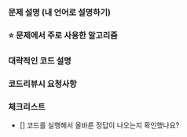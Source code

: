 ### 문제 설명 (내 언어로 설명하기)

### ⭐️ 문제에서 주로 사용한 알고리즘

### 대략적인 코드 설명

### 코드리뷰시 요청사항

### 체크리스트
- [] 코드를 실행해서 올바른 정답이 나오는지 확인했나요?
